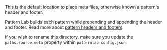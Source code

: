 This is the default location to place meta files, otherwise known a pattern's header and footer.

Pattern Lab builds each pattern while prepending and appending the header and footer. Read more about [pattern headers and footers](https://patternlab.io/docs/modifying-the-pattern-header-and-footer/).

If you wish to rename this directory, make sure you update the `paths.source.meta` property within `patternlab-config.json`.
